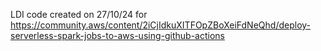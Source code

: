 LDI code created on 27/10/24 for 
https://community.aws/content/2iCjIdkuXITFOpZBoXeiFdNeQhd/deploy-serverless-spark-jobs-to-aws-using-github-actions

